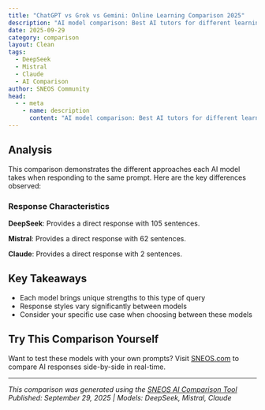```yaml
---
title: "ChatGPT vs Grok vs Gemini: Online Learning Comparison 2025"
description: "AI model comparison: Best AI tutors for different learning styles - personalized education comparison..."
date: 2025-09-29
category: comparison
layout: Clean
tags:
  - DeepSeek
  - Mistral
  - Claude
  - AI Comparison
author: SNEOS Community
head:
  - - meta
    - name: description
      content: "AI model comparison: Best AI tutors for different learning styles - personalized education comparison..."
---
```


<ChatComparison
  title="ChatGPT vs Grok vs Gemini: Online Learning Comparison 2025"
  prompt="Best AI tutors for different learning styles - personalized education comparison"
  :responses='{
    "DeepSeek": "Of course. This is an excellent question that gets to the heart of what makes AI so transformative for education. The \u0022best\u0022 AI tutor isn\u0027t a single tool, but rather the right tool matched to a specific learning style.\n\nHere is a detailed comparison of the best AI tutors, broken down by learning style, with a focus on personalized education.\n\n### The Core Idea: From Tool to Tutor\nTraditional learning tools are one-size-fits-all. AI tutors can dynamically adapt to *how you learn*. The key is to use prompts that guide the AI into the role of your ideal tutor.\n\n---\n\n### AI Tutors for Different Learning Styles\n\n#### 1. For the Visual Learner\n*Learns best with: Images, diagrams, charts, mind maps, and spatial organization.*\n\n| AI Tutor | Why It\u0027s a Great Fit | How to Use It for Personalization (Example Prompts) |\n| :--- | :--- | :--- |\n| **ChatGPT (with GPT-4o)** | **Unbeatable for generating and analyzing images.** It can create diagrams, flowcharts, and visual metaphors on demand. It can also read images you upload. | **\u0022Act as a biology tutor. Explain the process of photosynthesis by creating a mermaid.js flowchart code for me. Then, describe each step in the flowchart visually.\u0022** \u003Cbr\u003E **\u0022I\u0027m uploading a picture of a geometry problem. Solve it, and explain the steps using visual references to the shapes and angles in my image.\u0022** |\n| **Claude (Anthropic)** | Excellent at describing scenes and concepts in rich, detailed visual language. Great for creating text-based visualizations and structured documents. | **\u0022You are my art history tutor. Describe the composition and use of light in Van Gogh\u0027s \u0027The Starry Night\u0027 as if you were walking me through it in a gallery. Be extremely detailed and visual.\u0022** |\n| **Microsoft Copilot** | Integrates with Dall-E 3 for high-quality image generation and is connected to the web for sourcing real diagrams and videos. | **\u0022Help me learn the structure of a cell. Generate a detailed, labeled image of an animal cell. Then, create a quiz based on the image you generated.\u0022** |\n\n**Best Overall for Visual Learners: ChatGPT with GPT-4o** due to its native multi-modal capabilities.\n\n---\n\n#### 2. For the Auditory / Verbal Learner\n*Learns best with: Listening, speaking, discussions, and hearing information explained.*\n\n| AI Tutor | Why It\u0027s a Great Fit | How to Use It for Personalization (Example Prompts) |\n| :--- | :--- | :--- |\n| **ChatGPT (with Voice Mode)** | **The most natural conversational partner.** You can have a real-time, spoken dialogue, perfect for Socratic questioning and debate. | **\u0022Act as my philosophy tutor. Let\u0027s have a conversation about Plato\u0027s Allegory of the Cave. Use the voice mode. Ask me probing questions one by one to help me reach my own conclusions, and I will answer aloud.\u0022** |\n| **Monica.ai / Other TTS Tools** | Many browser extensions can read AI responses aloud, turning any text-based tutor into an auditory one. | **\u0022Explain the concept of supply and demand in economics as if you are a podcast host. Keep the tone engaging and conversational. I will use text-to-speech to listen.\u0022** |\n\n**Best Overall for Auditory Learners: ChatGPT Voice Mode** for its fluid, real-time conversational ability.\n\n---\n\n#### 3. For the Reading/Writing Learner\n*Learns best with: Reading text, taking notes, making lists, and writing essays.*\n\n| AI Tutor | Why It\u0027s a Great Fit | How to Use It for Personalization (Example Prompts) |\n| :--- | :--- | :--- |\n| **Claude (Anthropic)** | **Exceptional with long-form text.** It has a massive context window, making it ideal for uploading textbooks, articles, and your own essays for analysis and summarization. | **\u0022I am uploading my essay on the causes of World War I. Please analyze the structure, thesis, and evidence. Provide a detailed critique and suggest three specific ways to improve the argument\u0027s clarity.\u0022** \u003Cbr\u003E **\u0022Create a detailed study guide from the chapter I uploaded, complete with key terms, bullet-point summaries, and potential essay questions.\u0022** |\n| **Perplexity AI** | Perfect for research-heavy subjects. It finds current, sourced information and presents it in a well-structured, report-like format. | **\u0022I need to write a report on the latest advancements in CRISPR gene editing. Compile a detailed overview with recent sources, and structure it with clear headings and subheadings.\u0022** |\n\n**Best Overall for Reading/Writing Learners: Claude** for its superior ability to process and generate long, coherent documents.\n\n---\n\n#### 4. For the Kinesthetic / \u0022Learning-by-Doing\u0022 Learner\n*Learns best with: Hands-on activities, simulations, practice problems, and real-world applications.*\n\n| AI Tutor | Why It\u0027s a Great Fit | How to Use It for Personalization (Example Prompts) |\n| :--- | :--- | :--- |\n| **ChatGPT (Code Interpreter / Advanced Data Analysis)** | **This is the king of \u0022doing.\u0022** It can run code, solve equations, create data sets, and simulate scenarios based on your parameters. You learn by defining the problem and analyzing the output. | **\u0022You are my physics tutor. I want to understand projectile motion. Let\u0027s run an experiment. Write a Python script that simulates the trajectory of a ball launched at 30 m/s at a 45-degree angle. Plot the graph and help me interpret the results.\u0022** \u003Cbr\u003E **\u0022Generate 10 practice problems for calculus derivatives. Don\u0027t give me the answers; I will solve them first. Then, I will give you my answers for you to check.\u0022** |\n| **All AI Tutors (with the right prompt)** | Any AI can be prompted to create real-world scenarios, case studies, and interactive dialogues. | **\u0022Act as a business strategy simulator. Present me with a business case where a company is losing market share. Ask for my decisions at each step (e.g., marketing, product development) and show me the consequences of my choices.\u0022** |\n\n**Best Overall for Kinesthetic Learners: ChatGPT with Code Interpreter** for its unparalleled ability to create interactive, data-driven simulations.\n\n---\n\n### Head-to-Head Personalized Education Comparison\n\n| Feature | ChatGPT (Plus) | Claude (Pro) | Perplexity AI | Microsoft Copilot |\n| :--- | :--- | :--- | :--- | :--- |\n| **Best For Style** | Multimodal, Kinesthetic, Auditory | Reading/Writing, Logical | Research, Reading/Writing | Visual, General Research |\n| **Personalization Strength** | **Adapts to any style via conversation and tools.** The most versatile. | Deep analysis of your provided texts and ideas. | Curating up-to-date, sourced information for you. | Integrating web search with creative tasks. |\n| **Key Feature for Learning** | Voice Mode, Image Generation/Analysis, Code Execution | Huge context window, superior document Q\u0026A | Source citations, \u0022Focus\u0022 filters (Academic, etc.) | Free, integrated Dall-E 3, web search |\n| **Interaction Style** | Conversational, Instructive, Socratic | Thoughtful, detailed, analytical | Report-like, informative | Helpful, concise, creative |\n| **Cost** | Paid Subscription | Paid Subscription | Freemium | Free |\n\n### How to Get the Most Personalized Tutoring from Any AI\n\nThe tool is only half the battle. Your prompts are what create the personalization.\n\n1.  **Declare the Role:** Start with \u0060\u0022Act as a [Subject] tutor who specializes in teaching [Learning Style] learners.\u0022\u0060\n2.  **State Your Goal:** \u0060\u0022My goal is to understand [Specific Concept].\u0022\u0060\n3.  **Define the Process:** \u0060\u0022Use [Technique: e.g., Socratic questioning, creating a diagram, a real-world example, a practice quiz].\u0022\u0060\n4.  **Provide Context:** \u0060\u0022My current level is [Beginner/Intermediate]. I am struggling with [Specific Problem].\u0022\u0060\n5.  **Iterate:** If the explanation isn\u0027t working, tell the AI! \u0060\u0022That was too abstract. Can you give me a concrete, real-world analogy?\u0022\u0060\n\n**Final Recommendation:**\n\n*   **For the most versatile, all-around personal tutor:** **ChatGPT Plus** is the winner. Its combination of voice, vision, and code execution allows it to adapt to any learning style dynamically.\n*   **For writing-intensive or document-based learning:** **Claude Pro** is unparalleled.\n*   **For a free, powerful, and visual-first option:** **Microsoft Copilot** is an excellent starting point.\n\nThe best strategy is often to **use a combination**. Use Perplexity for research, Claude to analyze your writing, and ChatGPT for interactive practice and verbal explanations. The future of personalized education is a multi-AI approach tailored to your unique mind.",
    "Mistral": "Choosing the best AI tutor for different learning styles involves considering various platforms that offer personalized education. Here\u0027s a comparison of some top AI-driven learning platforms that cater to different learning styles:\n\n### 1. **Duolingo**\n- **Learning Style**: Visual and Auditory\n- **Features**:\n  - Interactive lessons with immediate feedback.\n  - Gamified learning experience.\n  - Personalized learning paths based on user progress.\n  - Available in multiple languages.\n- **Best For**: Language learning, especially for beginners and intermediate learners.\n\n### 2. **Khan Academy**\n- **Learning Style**: Visual, Auditory, and Kinesthetic\n- **Features**:\n  - Video lessons and interactive exercises.\n  - Personalized learning dashboard.\n  - Practice exercises with instant feedback.\n  - Comprehensive coverage of subjects like math, science, and humanities.\n- **Best For**: K-12 education and supplementary learning for various subjects.\n\n### 3. **Carnegie Learning**\n- **Learning Style**: Visual, Auditory, and Kinesthetic\n- **Features**:\n  - Adaptive learning technology.\n  - Interactive simulations and real-world applications.\n  - Personalized learning paths.\n  - Focus on math and science.\n- **Best For**: Students who need a more hands-on approach to learning, especially in STEM subjects.\n\n### 4. **Quizlet**\n- **Learning Style**: Visual and Kinesthetic\n- **Features**:\n  - Flashcards, quizzes, and games.\n  - User-generated content.\n  - Personalized study sets.\n  - Available for a wide range of subjects.\n- **Best For**: Memorization and review, especially for vocabulary and fact-based learning.\n\n### 5. **Coursera**\n- **Learning Style**: Visual and Auditory\n- **Features**:\n  - Video lectures, quizzes, and assignments.\n  - Peer-reviewed projects.\n  - Personalized course recommendations.\n  - Wide range of subjects from top universities and institutions.\n- **Best For**: Higher education and professional development.\n\n### 6. **Socratic by Google**\n- **Learning Style**: Visual and Auditory\n- **Features**:\n  - AI-powered homework help.\n  - Step-by-step explanations.\n  - Personalized learning paths.\n  - Covers a wide range of subjects.\n- **Best For**: Students who need help with homework and understanding concepts.\n\n### 7. **EdX**\n- **Learning Style**: Visual and Auditory\n- **Features**:\n  - Video lectures, quizzes, and assignments.\n  - Interactive labs and simulations.\n  - Personalized course recommendations.\n  - Wide range of subjects from top universities.\n- **Best For**: Higher education and professional development.\n\n### 8. **Brainly**\n- **Learning Style**: Visual and Kinesthetic\n- **Features**:\n  - Crowdsourced homework help.\n  - Interactive Q\u0026A format.\n  - Personalized study tools.\n  - Covers a wide range of subjects.\n- **Best For**: Students who need quick answers and explanations for homework problems.\n\n### 9. **Photomath**\n- **Learning Style**: Visual and Kinesthetic\n- **Features**:\n  - AI-powered math problem solver.\n  - Step-by-step explanations.\n  - Personalized learning paths.\n  - Focus on math.\n- **Best For**: Students who need help with math problems and understanding mathematical concepts.\n\n### 10. **Rosetta Stone**\n- **Learning Style**: Visual and Auditory\n- **Features**:\n  - Immersive language learning.\n  - Speech recognition technology.\n  - Personalized learning paths.\n  - Available in multiple languages.\n- **Best For**: Language learning, especially for beginners and intermediate learners.\n\n### Comparison Summary\n\n| Platform         | Learning Style       | Best For                                  | Features                                                                 |\n|------------------|----------------------|-------------------------------------------|--------------------------------------------------------------------------|\n| Duolingo         | Visual, Auditory     | Language learning                         | Interactive lessons, gamified experience, personalized paths             |\n| Khan Academy    | Visual, Auditory, Kinesthetic | K-12 education, supplementary learning | Video lessons, interactive exercises, personalized dashboard            |\n| Carnegie Learning| Visual, Auditory, Kinesthetic | STEM subjects                             | Adaptive learning, interactive simulations, personalized paths           |\n| Quizlet          | Visual, Kinesthetic  | Memorization, review                      | Flashcards, quizzes, games, personalized study sets                     |\n| Coursera         | Visual, Auditory     | Higher education, professional development | Video lectures, quizzes, peer-reviewed projects, personalized recommendations |\n| Socratic by Google | Visual, Auditory | Homework help, concept understanding    | AI-powered homework help, step-by-step explanations, personalized paths |\n| EdX              | Visual, Auditory     | Higher education, professional development | Video lectures, interactive labs, personalized recommendations           |\n| Brainly          | Visual, Kinesthetic  | Quick answers, explanations               | Crowdsourced homework help, interactive Q\u0026A, personalized study tools    |\n| Photomath        | Visual, Kinesthetic  | Math problems, concepts                   | AI-powered math solver, step-by-step explanations, personalized paths    |\n| Rosetta Stone    | Visual, Auditory     | Language learning                         | Immersive learning, speech recognition, personalized paths                |\n\nEach of these platforms offers unique features that cater to different learning styles, making them suitable for various educational needs.",
    "Claude": "Invalid API source. Please specify \u0027openai\u0027, \u0027anthropic\u0027, \u0027gemini\u0027, \u0027gemini-grounding\u0027, \u0027deepseek\u0027, \u0027grok\u0027, \u0027grok-live\u0027, or \u0027mistral\u0027."
  }'
  published-date="15:24"
/>

## Analysis

This comparison demonstrates the different approaches each AI model takes when responding to the same prompt. Here are the key differences observed:

### Response Characteristics

**DeepSeek**: Provides a direct response with 105 sentences. 

**Mistral**: Provides a direct response with 62 sentences. 

**Claude**: Provides a direct response with 2 sentences. 

## Key Takeaways

- Each model brings unique strengths to this type of query
- Response styles vary significantly between models
- Consider your specific use case when choosing between these models

## Try This Comparison Yourself

Want to test these models with your own prompts? Visit [SNEOS.com](https://sneos.com) to compare AI responses side-by-side in real-time.

---

*This comparison was generated using the [SNEOS AI Comparison Tool](https://sneos.com)*
*Published: September 29, 2025 | Models: DeepSeek, Mistral, Claude*
